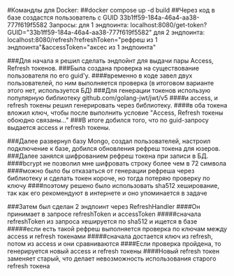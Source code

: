  #Командлы для Docker:
 ##docker compose up -d build 
 ##Через код в базе создастся пользователь с GUID 33b1ff59-184a-46a4-aa38-777f619f5582
    Запросы:
    для 1 эндпоинта: localhost:8080/get-token?GUID="33b1ff59-184a-46a4-aa38-777f619f5582"
    для 2 эндпоинта: localhost:8080/refresh?refreshToken="рефреш из 1 эндпоинта"&accessToken="аксес из 1 эндпоинта"

###Для начала я решил сделать эндпойнт для выдачи пары Access, Refresh токенов.
###Была создана проверка на существование пользователя по его guid'у.
    ####временно в коде завел двух пользователей, по ним выполняется проверка (в итоговом варианте этого нет, используется БД)
###Для генерации токенов использую популярную библиотеку github.com/golang-jwt/jwt/v5
    ####и access, и refresh токены решил генерировать через библиотеку.
    ####в оба токена вложил ключ, чтобы после выполнить условие "Access, Refresh токены обоюдно связаны..."
###В итоге добился того, что по guid-запросу выдается access и refresh токены.


###Далее развернул базу Mongo, создал пользователей, настроил подключение к базе, добился обновления рефреш токена для юзеров.
###Далее занялся шифрованием рефреш токена при записи в БД.
    ####bcrypt не позволил мне шифровать строку более чем в 72 символа
    ####можно было бы отказаться от генерации рефреша через библиотеку и сделать токен короче, но тогда потеряю проверку по ключу
    ####поэтому решено было использовать sha512 хеширование, так как его рекомендуют в интернете и оно упоминается в задаче

###Затем был сделан 2 эндпоинт через RefreshHandler
    ####Он принимает в запросе refreshToken и accessToken
        #####сначала refreshToken из запроса хешируется по sha512 и ищется в базе
        #####если есть такой рефреш выполняется проверка по ключам между access и refresh токенами
            #####сначала достается ключ из refresh, потом из access и они сравниваются
    ####Если проверка пройдена, то генерируется новый access и refresh токены
    ####Новый refresh токен заменяет старый, что делает невозможность использования старого refresh токена
    
